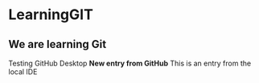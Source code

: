 # LearningGIT
<h2>We are learning Git</h2>
Testing GitHub Desktop
<b>New entry from GitHub</b>
This is an entry from the local IDE
